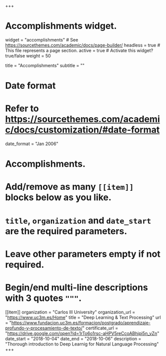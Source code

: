 +++
# Accomplishments widget.
widget = "accomplishments"  # See https://sourcethemes.com/academic/docs/page-builder/
headless = true  # This file represents a page section.
active = true  # Activate this widget? true/false
weight = 50

title = "Accomplish&shy;ments"
subtitle = ""

# Date format
#   Refer to https://sourcethemes.com/academic/docs/customization/#date-format
date_format = "Jan 2006"

# Accomplishments.
#   Add/remove as many `[[item]]` blocks below as you like.
#   `title`, `organization` and `date_start` are the required parameters.
#   Leave other parameters empty if not required.
#   Begin/end multi-line descriptions with 3 quotes `"""`.

[[item]]
  organization = "Carlos III University"
  organization_url = "https://www.uc3m.es/Home"
  title = "Deep Learning & Text Processing"
  url = "https://www.fundacion.uc3m.es/formacion/postgrado/aprendizaje-profundo-y-procesamiento-de-texto/"
  certificate_url = "https://drive.google.com/open?id=1rTo6o1rsc-aHPV5reCcoABhjpi5n_vZn"
  date_start = "2018-10-04"
  date_end = "2018-10-06"
  description = "Thorough introduction to Deep Learnig for Natural Language Processing"
+++
